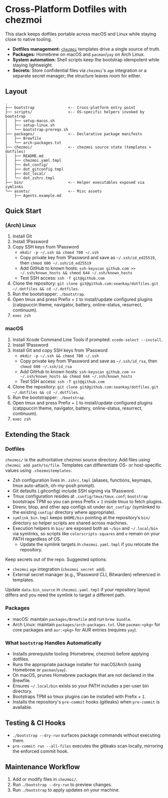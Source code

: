 # Cross-Platform Dotfiles with chezmoi

This stack keeps dotfiles portable across macOS and Linux while staying close to native tooling.

- **Dotfiles management:** [`chezmoi`](https://www.chezmoi.io/) templates drive a single source of truth.
- **Packages:** Homebrew on macOS and `pacman`/`yay` on Arch Linux.
- **System automation:** Shell scripts keep the bootstrap idempotent while staying lightweight.
- **Secrets:** Store confidential files via `chezmoi`'s `age` integration or a separate secret manager; the structure leaves room for either.

## Layout

```
.
├── bootstrap               <-- Cross-platform entry point
├── scripts/                <-- OS-specific helpers invoked by bootstrap
│   ├── setup-macos.sh
│   ├── setup-linux.sh
│   └── bootstrap-prereqs.sh
├── packages/               <-- Declarative package manifests
│   ├── Brewfile
│   └── arch-packages.txt
├── chezmoi/                <-- chezmoi source state (templates + dotfiles)
│   ├── README.md
│   ├── chezmoi.yaml.tmpl
│   ├── dot_config/
│   ├── dot_gitconfig.tmpl
│   ├── dot_local/
│   └── dot_zshrc.tmpl
├── bin/                    <-- Helper executables exposed via symlinks
└── assets/                 <-- Misc assets
    ├── Agents.example.md
```

## Quick Start

### (Arch) Linux

1. Install Git
2. Install 1Password
3. Copy SSH keys from 1Password
   - `mkdir -p ~/.ssh && chmod 700 ~/.ssh`
   - Copy private key from 1Password and save as `~/.ssh/id_ed25519`, then `chmod 600 ~/.ssh/id_ed25519`
   - Add GitHub to known hosts: `ssh-keyscan github.com >> ~/.ssh/known_hosts && chmod 644 ~/.ssh/known_hosts`
   - Test SSH access: `ssh -T git@github.com`
4. Clone the repository: `git clone git@github.com:seankay/dotfiles.git ~/.dotfiles && cd ~/.dotfiles`.
5. Run the bootstrapper: `./bootstrap`.
6. Open tmux and press Prefix + `I` to install/update configured plugins (catppuccin theme, navigator, battery, online-status, resurrect, continuum).
7. `exec zsh`

### macOS

1. Install Xcode Command Line Tools if prompted: `xcode-select --install`.
2. Install 1Password
3. Install Git and copy SSH keys from 1Password
   - `mkdir -p ~/.ssh && chmod 700 ~/.ssh`
   - Copy private key from 1Password and save as `~/.ssh/id_rsa`, then `chmod 600 ~/.ssh/id_rsa`
   - Add GitHub to known hosts: `ssh-keyscan github.com >> ~/.ssh/known_hosts && chmod 644 ~/.ssh/known_hosts`
   - Test SSH access: `ssh -T git@github.com`
4. Clone the repository: `git clone git@github.com:seankay/dotfiles.git ~/.dotfiles && cd ~/.dotfiles`.
5. Run the bootstrapper: `./bootstrap`.
6. Open tmux and press Prefix + `I` to install/update configured plugins (catppuccin theme, navigator, battery, online-status, resurrect, continuum).
7. `exec zsh`

## Extending the Stack

### Dotfiles

`chezmoi/` is the authoritative chezmoi source directory. Add files using `chezmoi add path/to/file`. Templates can differentiate OS- or host-specific values using `.chezmoitemplates`.

- Zsh configuration lives in `.zshrc.tmpl` (aliases, functions, keymaps, tmux auto-attach, oh-my-posh prompt).
- Git defaults (.gitconfig) include SSH signing via 1Password.
- Tmux configuration resides at `.config/tmux/tmux.conf`; `bootstrap` bootstraps TPM so you can press Prefix + `I` inside tmux to fetch plugins.
- Direnv, btop, and other app configs sit under `dot_config/` (symlinked to the existing `config/` directory where appropriate).
- `symlink_bin.tmpl` keeps `$HOME/bin` pointing at the repository’s `bin/` directory so helper scripts are shared across machines.
- Execution helpers in `bin/` are exposed both as `~/bin` and `~/.local/bin` via symlinks, so scripts like `colorscripts-squares` and `e` remain on your PATH regardless of OS.
  - Update the symlink targets in `chezmoi.yaml.tmpl` if you relocate the repository.

Keep secrets out of the repo. Suggested options:

- `chezmoi` `age` integration (`chezmoi secret add`).
- External secret manager (e.g., 1Password CLI, Bitwarden) referenced in templates.

Update `data.bin_source` in `chezmoi.yaml.tmpl` if your repository layout differs and you need the symlink to target a different path.

### Packages

- macOS: maintain `packages/Brewfile` and run `brew bundle`.
- Arch Linux: maintain `packages/arch-packages.txt`. Use `pacman:<pkg>` for core packages and `aur:<pkg>` for AUR entries (requires `yay`).

### What `bootstrap` Handles Automatically

- Installs prerequisite tooling (Homebrew, chezmoi) before applying dotfiles.
- Runs the appropriate package installer for macOS/Arch (using Homebrew or `pacman`/`yay`).
- On macOS, prunes Homebrew packages that are not declared in the Brewfile.
- Ensures `~/.local/bin` exists so your PATH includes a per-user bin directory.
- Bootstraps TPM so tmux plugins can be installed with Prefix + `I`.
- Installs the repository's `pre-commit` hooks (gitleaks) when `pre-commit` is available.

## Testing & CI Hooks

- `./bootstrap --dry-run` surfaces package commands without executing them.
- `pre-commit run --all-files` executes the gitleaks scan locally, mirroring the enforced commit hook.

## Maintenance Workflow

1. Add or modify files in `chezmoi/`.
2. Run `./bootstrap --dry-run` to preview changes.
3. Run `./bootstrap` to apply updates on your machine.
